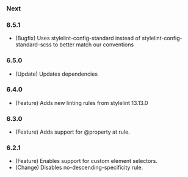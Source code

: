 ### Next

### 6.5.1

- (Bugfix) Uses stylelint-config-standard instead of stylelint-config-standard-scss to better match our conventions

### 6.5.0
- (Update) Updates dependencies

### 6.4.0
- (Feature) Adds new linting rules from stylelint 13.13.0

### 6.3.0
 - (Feature) Adds support for @property at rule.

### 6.2.1
 - (Feature) Enables support for custom element selectors.
 - (Change) Disables no-descending-specificity rule.
